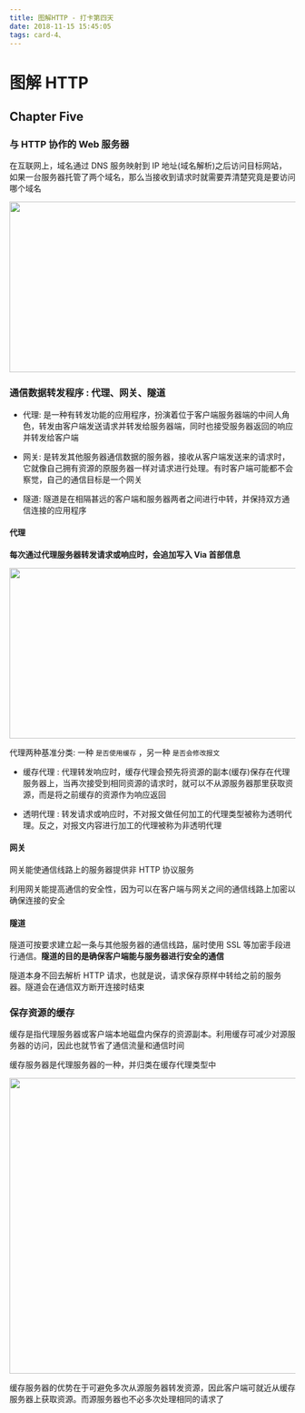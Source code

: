 ```yaml
---
title: 图解HTTP - 打卡第四天
date: 2018-11-15 15:45:05
tags: card-4、
---
```


# 图解 HTTP

## Chapter Five

### 与 HTTP 协作的 Web 服务器

在互联网上，域名通过 DNS 服务映射到 IP 地址(域名解析)之后访问目标网站， 如果一台服务器托管了两个域名，那么当接收到请求时就需要弄清楚究竟是要访问哪个域名

<img src='https://github.com/PDKSophia/read-booklist/raw/master/book-image/http-17.png' width=550 height=300 />

### 通信数据转发程序 : 代理、网关、隧道

- 代理: 是一种有转发功能的应用程序，扮演着位于客户端服务器端的中间人角色，转发由客户端发送请求并转发给服务器端，同时也接受服务器返回的响应并转发给客户端

- 网关: 是转发其他服务器通信数据的服务器，接收从客户端发送来的请求时，它就像自己拥有资源的原服务器一样对请求进行处理。有时客户端可能都不会察觉，自己的通信目标是一个网关

- 隧道: 隧道是在相隔甚远的客户端和服务器两者之间进行中转，并保持双方通信连接的应用程序

#### 代理

<strong>每次通过代理服务器转发请求或响应时，会追加写入 Via 首部信息</strong>

<img src='https://github.com/PDKSophia/read-booklist/raw/master/book-image/http-17.png' width=550 height=300 />

代理两种基准分类: 一种 `是否使用缓存` ，另一种 `是否会修改报文`

- 缓存代理 : 代理转发响应时，缓存代理会预先将资源的副本(缓存)保存在代理服务器上，当再次接受到相同资源的请求时，就可以不从源服务器那里获取资源，而是将之前缓存的资源作为响应返回

- 透明代理 : 转发请求或响应时，不对报文做任何加工的代理类型被称为透明代理。反之，对报文内容进行加工的代理被称为非透明代理

#### 网关

<storng>网关能使通信线路上的服务器提供非 HTTP 协议服务</strong>

利用网关能提高通信的安全性，因为可以在客户端与网关之间的通信线路上加密以确保连接的安全

#### 隧道

隧道可按要求建立起一条与其他服务器的通信线路，届时使用 SSL 等加密手段进行通信。<strong>隧道的目的是确保客户端能与服务器进行安全的通信</strong>

隧道本身不回去解析 HTTP 请求，也就是说，请求保存原样中转给之前的服务器。隧道会在通信双方断开连接时结束

### 保存资源的缓存

缓存是指代理服务器或客户端本地磁盘内保存的资源副本。利用缓存可减少对源服务器的访问，因此也就节省了通信流量和通信时间

缓存服务器是代理服务器的一种，并归类在缓存代理类型中

<img src='https://github.com/PDKSophia/read-booklist/raw/master/book-image/http-19.png' width=600 height=520 />

缓存服务器的优势在于可避免多次从源服务器转发资源，因此客户端可就近从缓存服务器上获取资源。而源服务器也不必多次处理相同的请求了
